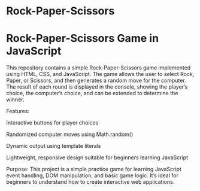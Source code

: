 # Rock-Paper-Scissors
# Rock-Paper-Scissors Game in JavaScript

This repository contains a simple Rock-Paper-Scissors game implemented using HTML, CSS, and JavaScript.
The game allows the user to select Rock, Paper, or Scissors, and then generates a random move for the computer. The result of each round is displayed in the console, showing the player’s choice, the computer’s choice, and can be extended to determine the winner.

Features:

Interactive buttons for player choices

Randomized computer moves using Math.random()

Dynamic output using template literals

Lightweight, responsive design suitable for beginners learning JavaScript

Purpose:
This project is a simple practice game for learning JavaScript event handling, DOM manipulation, and basic game logic. It’s ideal for beginners to understand how to create interactive web applications.
